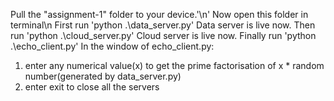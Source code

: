 Pull the "assignment-1" folder to your device.'\n'
Now open this folder in terminal\n
First run 'python .\data_server.py'
Data server is live now.
Then run 'python .\cloud_server.py'
Cloud server is live now.
Finally run 'python .\echo_client.py'
In the window of echo_client.py:
  1. enter any numerical value(x) to get the prime factorisation of x * random number(generated by data_server.py)
  2. enter exit to close all the servers
